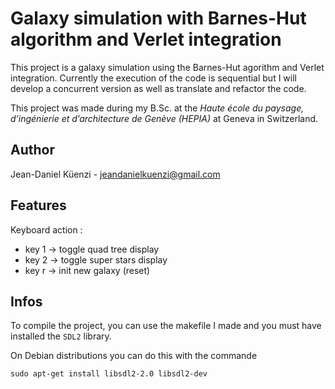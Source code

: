 # Galaxy simulation with Barnes-Hut algorithm and Verlet integration

This project is a galaxy simulation using the Barnes-Hut agorithm and Verlet integration. Currently the execution of the code is sequential but I will develop a concurrent version as well as translate and refactor the code.

This project was made during my B.Sc. at the *Haute école du paysage, d’ingénierie et d’architecture de Genève (HEPIA)* at Geneva in Switzerland.

## Author

Jean-Daniel Küenzi - jeandanielkuenzi@gmail.com

## Features

Keyboard action :
- key 1 -> toggle quad tree display
- key 2 -> toggle super stars display
- key r -> init new galaxy (reset)

## Infos

To compile the project, you can use the makefile I made and you must have installed the `SDL2` library.

On Debian distributions you can do this with the commande
```
sudo apt-get install libsdl2-2.0 libsdl2-dev
```